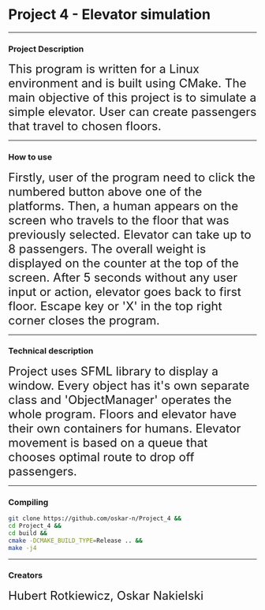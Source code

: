 # Project 4 - Elevator simulation
----
### Project Description

<font size="5">This program is written for a Linux environment and is built using CMake. The main objective of this project is to simulate a simple elevator. User can create passengers that travel to chosen floors.
 </font>

----
### How to use
<font size="5">Firstly, user of the program need to click the numbered button above one of the platforms. Then, a human appears on the screen who travels to the floor that was previously selected. Elevator can take up to 8 passengers. The overall weight is displayed on the counter at the top of the screen. After 5 seconds without any user input or action, elevator goes back to first floor. Escape key or 'X' in the top right corner closes the program.  </font>

----
### Technical description

<font size="5">Project uses SFML library to display a window. Every object has it's own separate class and 'ObjectManager' operates the whole program. Floors and elevator have their own containers for humans. Elevator movement is based on a queue that chooses optimal route to drop off passengers.
</font>


---
### Compiling
```sh
git clone https://github.com/oskar-n/Project_4 &&
cd Project_4 &&
cd build &&
cmake -DCMAKE_BUILD_TYPE=Release .. &&
make -j4
```  
---

### Creators
<font size="5">Hubert Rotkiewicz, Oskar Nakielski </font>

